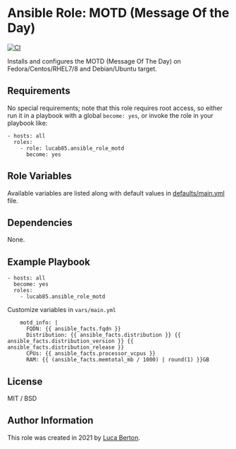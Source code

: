 # Ansible Role: MOTD (Message Of the Day)

[![CI](https://github.com/lucab85/ansible-role-motd/workflows/CI/badge.svg?event=push)](https://github.com/lucab85/ansible-role-motd/actions?query=workflow%3ACI)

Installs and configures the MOTD (Message Of The Day) on Fedora/Centos/RHEL7/8 and Debian/Ubuntu target.


## Requirements

No special requirements; note that this role requires root access, so either run it in a playbook with a global `become: yes`, or invoke the role in your playbook like:

    - hosts: all
      roles:
        - role: lucab85.ansible_role_motd
          become: yes

## Role Variables

Available variables are listed along with default values in [defaults/main.yml](defaults/main.yml) file.


## Dependencies

None.

## Example Playbook

    - hosts: all
      become: yes
      roles:
        - lucab85.ansible_role_motd

Customize variables in `vars/main.yml`

		motd_info: |
		  FQDN: {{ ansible_facts.fqdn }}
		  Distribution: {{ ansible_facts.distribution }} {{ ansible_facts.distribution_version }} {{ ansible_facts.distribution_release }}
		  CPUs: {{ ansible_facts.processor_vcpus }}
		  RAM: {{ (ansible_facts.memtotal_mb / 1000) | round(1) }}GB

## License

MIT / BSD

## Author Information

This role was created in 2021 by [Luca Berton](https://www.lucaberton.it/).
